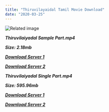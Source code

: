```yaml
---
title: "Thiruvilayaidal Tamil Movie Download"
date: "2020-03-25"
---
```


![Related image](https://a.ltrbxd.com/resized/film-poster/1/6/7/0/7/2/167072-thiruvilayadal-0-230-0-345-crop.jpg?k=159bf347c3)

**_Thiruvilaiyadal Sample Part.mp4_**

**_Size: 2.18mb_**

**_[Download Server 1](http://b5.wetransfer.vip/files/{cda5df2c15b60541c0c08958a9aa30b512670539b38ddb53042c71b1d10bc2b4}20Actor{cda5df2c15b60541c0c08958a9aa30b512670539b38ddb53042c71b1d10bc2b4}20Hits{cda5df2c15b60541c0c08958a9aa30b512670539b38ddb53042c71b1d10bc2b4}20Collection/Sivaji{cda5df2c15b60541c0c08958a9aa30b512670539b38ddb53042c71b1d10bc2b4}20Movies{cda5df2c15b60541c0c08958a9aa30b512670539b38ddb53042c71b1d10bc2b4}20Collections/Thiruvilayadal{cda5df2c15b60541c0c08958a9aa30b512670539b38ddb53042c71b1d10bc2b4}20(1965)/Thiruvilayadal{cda5df2c15b60541c0c08958a9aa30b512670539b38ddb53042c71b1d10bc2b4}20BDRip/Thiruvilayadal{cda5df2c15b60541c0c08958a9aa30b512670539b38ddb53042c71b1d10bc2b4}20(1965){cda5df2c15b60541c0c08958a9aa30b512670539b38ddb53042c71b1d10bc2b4}20Sample{cda5df2c15b60541c0c08958a9aa30b512670539b38ddb53042c71b1d10bc2b4}20(640x360).mp4)_**

**_[Download Server 2](http://b5.wetransfer.vip/files/{cda5df2c15b60541c0c08958a9aa30b512670539b38ddb53042c71b1d10bc2b4}20Actor{cda5df2c15b60541c0c08958a9aa30b512670539b38ddb53042c71b1d10bc2b4}20Hits{cda5df2c15b60541c0c08958a9aa30b512670539b38ddb53042c71b1d10bc2b4}20Collection/Sivaji{cda5df2c15b60541c0c08958a9aa30b512670539b38ddb53042c71b1d10bc2b4}20Movies{cda5df2c15b60541c0c08958a9aa30b512670539b38ddb53042c71b1d10bc2b4}20Collections/Thiruvilayadal{cda5df2c15b60541c0c08958a9aa30b512670539b38ddb53042c71b1d10bc2b4}20(1965)/Thiruvilayadal{cda5df2c15b60541c0c08958a9aa30b512670539b38ddb53042c71b1d10bc2b4}20BDRip/Thiruvilayadal{cda5df2c15b60541c0c08958a9aa30b512670539b38ddb53042c71b1d10bc2b4}20(1965){cda5df2c15b60541c0c08958a9aa30b512670539b38ddb53042c71b1d10bc2b4}20Sample{cda5df2c15b60541c0c08958a9aa30b512670539b38ddb53042c71b1d10bc2b4}20(640x360).mp4)_**

**_Thiruvilaiyadal Single Part.mp4_**

**_Size: 595.96mb_**

**_[Download Server 1](http://b5.wetransfer.vip/files/{cda5df2c15b60541c0c08958a9aa30b512670539b38ddb53042c71b1d10bc2b4}20Actor{cda5df2c15b60541c0c08958a9aa30b512670539b38ddb53042c71b1d10bc2b4}20Hits{cda5df2c15b60541c0c08958a9aa30b512670539b38ddb53042c71b1d10bc2b4}20Collection/Sivaji{cda5df2c15b60541c0c08958a9aa30b512670539b38ddb53042c71b1d10bc2b4}20Movies{cda5df2c15b60541c0c08958a9aa30b512670539b38ddb53042c71b1d10bc2b4}20Collections/Thiruvilayadal{cda5df2c15b60541c0c08958a9aa30b512670539b38ddb53042c71b1d10bc2b4}20(1965)/Thiruvilayadal{cda5df2c15b60541c0c08958a9aa30b512670539b38ddb53042c71b1d10bc2b4}20BDRip/Thiruvilayadal{cda5df2c15b60541c0c08958a9aa30b512670539b38ddb53042c71b1d10bc2b4}20(1965){cda5df2c15b60541c0c08958a9aa30b512670539b38ddb53042c71b1d10bc2b4}20Single{cda5df2c15b60541c0c08958a9aa30b512670539b38ddb53042c71b1d10bc2b4}20Part{cda5df2c15b60541c0c08958a9aa30b512670539b38ddb53042c71b1d10bc2b4}20(640x360).mp4)_**

**_[Download Server 2](http://b5.wetransfer.vip/files/{cda5df2c15b60541c0c08958a9aa30b512670539b38ddb53042c71b1d10bc2b4}20Actor{cda5df2c15b60541c0c08958a9aa30b512670539b38ddb53042c71b1d10bc2b4}20Hits{cda5df2c15b60541c0c08958a9aa30b512670539b38ddb53042c71b1d10bc2b4}20Collection/Sivaji{cda5df2c15b60541c0c08958a9aa30b512670539b38ddb53042c71b1d10bc2b4}20Movies{cda5df2c15b60541c0c08958a9aa30b512670539b38ddb53042c71b1d10bc2b4}20Collections/Thiruvilayadal{cda5df2c15b60541c0c08958a9aa30b512670539b38ddb53042c71b1d10bc2b4}20(1965)/Thiruvilayadal{cda5df2c15b60541c0c08958a9aa30b512670539b38ddb53042c71b1d10bc2b4}20BDRip/Thiruvilayadal{cda5df2c15b60541c0c08958a9aa30b512670539b38ddb53042c71b1d10bc2b4}20(1965){cda5df2c15b60541c0c08958a9aa30b512670539b38ddb53042c71b1d10bc2b4}20Single{cda5df2c15b60541c0c08958a9aa30b512670539b38ddb53042c71b1d10bc2b4}20Part{cda5df2c15b60541c0c08958a9aa30b512670539b38ddb53042c71b1d10bc2b4}20(640x360).mp4)_**
